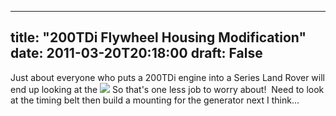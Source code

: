 
---
title: "200TDi Flywheel Housing Modification"
date: 2011-03-20T20:18:00
draft: False
---

Just about everyone who puts a 200TDi engine into a Series Land Rover will end up looking at the <a href="https://lh6.googleusercontent.com/-i_nNUj6A8Xk/TYZdtBTz9vI/AAAAAAAACRY/4DcDDb4oXYo/s1600/IMG_5723.JPG"><img src="https://lh6.googleusercontent.com/-i_nNUj6A8Xk/TYZdtBTz9vI/AAAAAAAACRY/4DcDDb4oXYo/s320/IMG_5723.JPG"/></a>
So that's one less job to worry about!  Need to look at the timing belt then build a mounting for the generator next I think...